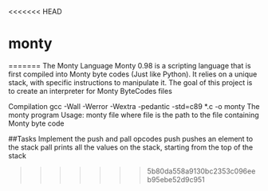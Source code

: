 <<<<<<< HEAD
# __monty__
=======
The Monty Language
Monty 0.98 is a scripting language that is first compiled into Monty byte codes (Just like Python). It relies on a unique stack, with specific instructions to manipulate it. The goal of this project is to create an interpreter for Monty ByteCodes files

Compilation
gcc -Wall -Werror -Wextra -pedantic -std=c89 *.c -o monty
The monty program
Usage: monty file
where file is the path to the file containing Monty byte code

##Tasks
Implement the push and pall opcodes
push pushes an element to the stack
pall prints all the values on the stack, starting from the top of the stack
>>>>>>> 5b80da558a9130bc2353c096eeb95ebe52d9c951
